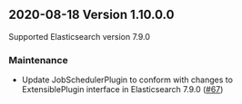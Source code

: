 ## 2020-08-18 Version 1.10.0.0

Supported Elasticsearch version 7.9.0

### Maintenance
* Update JobSchedulerPlugin to conform with changes to ExtensiblePlugin interface in Elasticsearch 7.9.0 ([#67](https://github.com/opendistro-for-elasticsearch/job-scheduler/pull/67))
